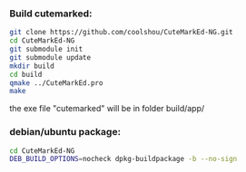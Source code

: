 ### Build cutemarked:

```bash
git clone https://github.com/coolshou/CuteMarkEd-NG.git
cd CuteMarkEd-NG
git submodule init
git submodule update
mkdir build
cd build
qmake ../CuteMarkEd.pro
make
```

the exe file "cutemarked" will be in folder  build/app/

### debian/ubuntu package:

```bash
cd CuteMarkEd-NG
DEB_BUILD_OPTIONS=nocheck dpkg-buildpackage -b --no-sign
```

